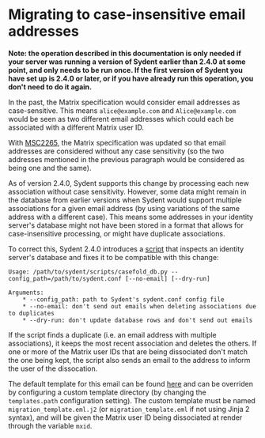 # Migrating to case-insensitive email addresses

**Note: the operation described in this documentation is only needed if your server was
running a version of Sydent earlier than 2.4.0 at some point, and only needs to be run
once. If the first version of Sydent you have set up is 2.4.0 or later, or if you have
already run this operation, you don't need to do it again.**

In the past, the Matrix specification would consider email addresses as case-sensitive. This means
`alice@example.com` and `Alice@example.com` would be seen as two different email addresses
which could each be associated with a different Matrix user ID.

With [MSC2265](https://github.com/matrix-org/matrix-doc/pull/2265), the Matrix
specification was updated so that email addresses are considered without any case sensitivity (so the two
addresses mentioned in the previous paragraph would be considered as being one and the
same).

As of version 2.4.0, Sydent supports this change by processing each new association
without case sensitivity. However, some data might remain in the database from earlier
versions when Sydent would support multiple associations for a given email address (by
using variations of the same address with a different case). This means some addresses in
your identity server's database might not have been stored in a format that allows for
case-insensitive processing, or might have duplicate associations.

To correct this, Sydent 2.4.0 introduces a [script](https://github.com/matrix-org/sydent/blob/main/scripts/casefold_db.py)
that inspects an identity server's database and fixes it to be compatible with this change:

```
Usage: /path/to/sydent/scripts/casefold_db.py --config_path=/path/to/sydent.conf [--no-email] [--dry-run]

Arguments:
    * --config_path: path to Sydent's sydent.conf config file
    * --no-email: don't send out emails when deleting associations due to duplicates
    * --dry-run: don't update database rows and don't send out emails
```

If the script finds a duplicate (i.e. an email address with multiple associations), it
keeps the most recent association and deletes the others. If one or more of the Matrix
user IDs that are being dissociated don't match the one being kept, the script also sends an
email to the address to inform the user of the dissocation.

The default template for this email can be found [here](https://github.com/matrix-org/sydent/blob/main/res/matrix-org/migration_template.eml.j2)
and can be overriden by configuring a custom template directory (by changing the
`templates.path` configuration setting). The custom template must be named `migration_template.eml.j2`
(or `migration_template.eml` if not using Jinja 2 syntax), and will be given the Matrix
user ID being dissociated at render through the variable `mxid`.